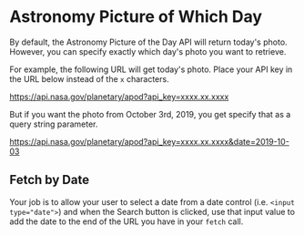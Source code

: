 # Astronomy Picture of Which Day

By default, the Astronomy Picture of the Day API will return today's photo. However, you can specify exactly which day's photo you want to retrieve.

For example, the following URL will get today's photo. Place your API key in the URL below instead of the `x` characters.

https://api.nasa.gov/planetary/apod?api_key=xxxx.xx.xxxx

But if you want the photo from October 3rd, 2019, you get specify that as a query string parameter.

https://api.nasa.gov/planetary/apod?api_key=xxxx.xx.xxxx&date=2019-10-03

## Fetch by Date

Your job is to allow your user to select a date from a date control (i.e. `<input type="date">`) and when the Search button is clicked, use that input value to add the date to the end of the URL you have in your `fetch` call.